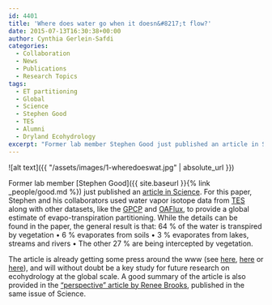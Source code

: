 ```yaml
---
id: 4401
title: 'Where does water go when it doesn&#8217;t flow?'
date: 2015-07-13T16:30:38+00:00
author: Cynthia Gerlein-Safdi
categories:
  - Collaboration
  - News
  - Publications
  - Research Topics
tags:
  - ET partitioning
  - Global
  - Science
  - Stephen Good
  - TES
  - Alumni
  - Dryland Ecohydrology
excerpt: "Former lab member Stephen Good just published an article in Science"
---
```

![alt text]({{ "/assets/images/1-wheredoeswat.jpg" | absolute_url }})

Former lab member [Stephen Good]({{ site.baseurl }}{% link _people/good.md %}) just published an <a href="http://www.sciencemag.org/content/349/6244/175" target="_blank">article in Science</a>.<!--more--> For this paper, Stephen and his collaborators used water vapor isotope data from <a href="http://tes.jpl.nasa.gov/" target="_blank">TES</a> along with other datasets, like the <a href="http://precip.gsfc.nasa.gov/" target="_blank">GPCP</a> and <a href="http://oaflux.whoi.edu/" target="_blank">OAFlux</a>, to provide a global estimate of evapo-transpiration partitioning. While the details can be found in the paper, the general result is that: 64 % of the water is transpired by vegetation • 6 % evaporates from soils • 3 % evaporates from lakes, streams and rivers • The other 27 % are being intercepted by vegetation.

The article is already getting some press around the www (see <a href="http://www.eurekalert.org/pub_releases/2015-07/uou-wdw062915.php" target="_blank">here</a>, <a href="http://www.sciencedaily.com/releases/2015/07/150709141308.htm" target="_blank">here</a> or [here](http://phys.org/news/2015-07-doesnt.html)), and will without doubt be a key study for future research on ecohydrology at the global scale. A good summary of the article is also provided in the <a href="http://www.sciencemag.org.ezproxy.princeton.edu/content/349/6244/138.summary" target="_blank">&#8220;perspective&#8221; article by Renee Brooks</a>, published in the same issue of Science.